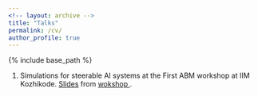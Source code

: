 ```yaml
---
<!-- layout: archive -->
title: "Talks"
permalink: /cv/
author_profile: true
---
```


{% include base_path %}

1. Simulations for steerable AI systems at the First ABM workshop at IIM Kozhikode. [Slides](https://shorturl.at/yLhCo) from [wokshop ](https://iimk.ac.in/apps/ABMWorkshop25/).
